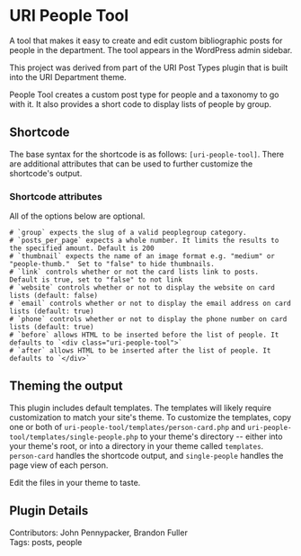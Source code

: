 # URI People Tool

A tool that makes it easy to create and edit custom bibliographic posts for people in the department. The tool appears in the WordPress admin sidebar.

This project was derived from part of the URI Post Types plugin that is built into the URI Department theme.

People Tool creates a custom post type for people and a taxonomy to go with it. It also provides a short code to display lists of people by group.

## Shortcode

The base syntax for the shortcode is as follows: `[uri-people-tool]`.  There are additional attributes that can be used to further customize the shortcode's output.

### Shortcode attributes

All of the options below are optional.

	# `group` expects the slug of a valid peoplegroup category.
	# `posts_per_page` expects a whole number. It limits the results to the specified amount. Default is 200
	# `thumbnail` expects the name of an image format e.g. "medium" or "people-thumb."  Set to "false" to hide thumbnails.
	# `link` controls whether or not the card lists link to posts.  Default is true, set to "false" to not link
	# `website` controls whether or not to display the website on card lists (default: false)
	# `email` controls whether or not to display the email address on card lists (default: true)
	# `phone` controls whether or not to display the phone number on card lists (default: true)
	# `before` allows HTML to be inserted before the list of people. It defaults to `<div class="uri-people-tool">`
	# `after` allows HTML to be inserted after the list of people. It defaults to `</div>`

## Theming the output

This plugin includes default templates. The templates will likely require customization to match your site's theme. To customize the templates, copy one or both of `uri-people-tool/templates/person-card.php` and `uri-people-tool/templates/single-people.php` to your theme's directory -- either into your theme's root, or into a directory in your theme called `templates`. `person-card` handles the shortcode output, and `single-people` handles the page view of each person.

Edit the files in your theme to taste.

## Plugin Details

Contributors: John Pennypacker, Brandon Fuller  
Tags: posts, people  

